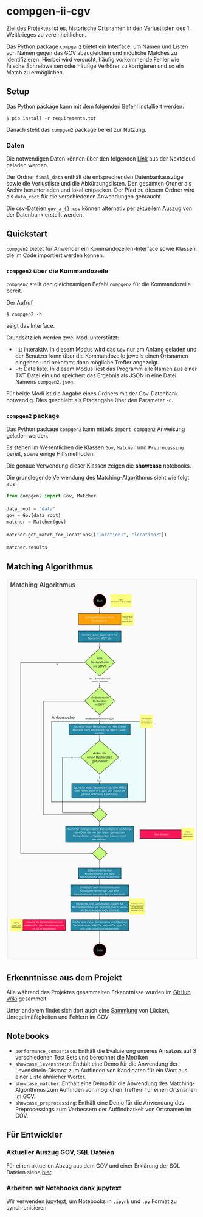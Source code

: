 # compgen-ii-cgv
Ziel des Projektes ist es, historische Ortsnamen in den Verlustlisten des 1. Weltkrieges zu vereinheitlichen.

Das Python package `compgen2` bietet ein Interface, um Namen und Listen von Namen gegen das GOV abzugleichen und mögliche Matches zu identifizieren. Hierbei wird versucht, häufig vorkommende Fehler wie falsche Schreibweisen oder häufige Verhörer zu korrigieren und so ein Match zu ermöglichen. 

## Setup
Das Python package kann mit dem folgenden Befehl installiert werden:
```
$ pip install -r requirements.txt
```

Danach steht das `compgen2` package bereit zur Nutzung.

### Daten

Die notwendigen Daten können über den folgenden [Link](https://correlcloud.org/index.php/s/iRXKCqQpxwreaMG) aus der Nextcloud geladen werden.

Der Ordner `final_data` enthält die entsprechenden Datenbankauszüge sowie die Verlustliste und die Abkürzungslisten. Den gesamten Ordner als Archiv herunterladen und lokal entpacken. Der Pfad zu diesem Ordner wird als `data_root` für die verschiedenen Anwendungen gebraucht.

Die csv-Dateien `gov_a_{}.csv` können alternativ per [aktuellem Auszug](https://github.com/CorrelAid/compgen-ii-cgv/blob/main/sql/README_SQL.md) von der Datenbank erstellt werden.

## Quickstart
`compgen2` bietet für Anwender ein Kommandozeilen-Interface sowie Klassen, die im Code importiert werden können.

### `compgen2` über die Kommandozeile

`compgen2` stellt den gleichnamigen Befehl `compgen2` für die Kommandozeile bereit.

Der Aufruf 
```
$ compgen2 -h
```

zeigt das Interface. 

Grundsätzlich werden zwei Modi unterstützt:
- `-i`: interaktiv. In diesem Modus wird das `Gov` nur am Anfang geladen und der Benutzer kann über die Kommandozeile jeweils einen Ortsnamen eingeben und bekommt dann mögliche Treffer angezeigt.
- `-f`: Dateiliste. In diesem Modus liest das Programm alle Namen aus einer TXT Datei ein und speichert das Ergebnis als JSON in eine Datei Namens `compgen2.json`.

Für beide Modi ist die Angabe eines Ordners mit der Gov-Datenbank notwendig. Dies geschieht als Pfadangabe über den Parameter `-d`.

### `compgen2` package

Das Python package `compgen2` kann mittels `import compgen2` Anweisung geladen werden.

Es stehen im Wesentlichen die Klassen `Gov`, `Matcher` und `Preprocessing` bereit, sowie einige Hilfsmethoden.

Die genaue Verwendung dieser Klassen zeigen die **showcase** notebooks.

Die grundlegende Verwendung des Matching-Algorithmus sieht wie folgt aus:

```Python
from compgen2 import Gov, Matcher

data_root = "data"
gov = Gov(data_root)
matcher = Matcher(gov)

matcher.get_match_for_locations(["location1", "location2"])

matcher.results
```

## Matching Algorithmus

![](CompGenII_MatchingAlgorithmus.png)

## Erkenntnisse aus dem Projekt

Alle während des Projektes gesammelten Erkenntnisse wurden im [GitHub Wiki](https://github.com/CorrelAid/compgen-ii-cgv/wiki) gesammelt.

Unter anderem findet sich dort auch eine [Sammlung](https://github.com/CorrelAid/compgen-ii-cgv/wiki/21-Geschichtliches-Ortsverzeichnis--(Findings)) von Lücken, Unregelmäßigkeiten und Fehlern im GOV

## Notebooks

- `performance_comparison`: Enthält die Evaluierung unseres Ansatzes auf 3 verschiedenen Test Sets und berechnet die Metriken
- `showcase_levenshtein`: Enthält eine Demo für die Anwendung der Levenshtein-Distanz zum Auffinden von Kandidaten für ein Wort aus einer Liste ähnlicher Wörter.
- `showcase_matcher`: Enthält eine Demo für die Anwendung des Matching-Algorithmus zum Auffinden von möglichen Treffern für einen Ortsnamen im GOV.
- `showcase_preprocessing`: Enthält eine Demo für die Anwendung des Preprocessings zum Verbessern der Auffindbarkeit von Ortsnamen im GOV.

## Für Entwickler

### Aktueller Auszug GOV, SQL Dateien
Für einen aktuellen Abzug aus dem GOV und einer Erklärung der SQL Dateien siehe [hier](https://github.com/CorrelAid/compgen-ii-cgv/blob/main/sql/README_SQL.md).

### Arbeiten mit Notebooks dank jupytext

Wir verwenden [jupytext](https://github.com/mwouts/jupytext), um Notebooks in `.ipynb` und `.py` Format zu synchronisieren.
